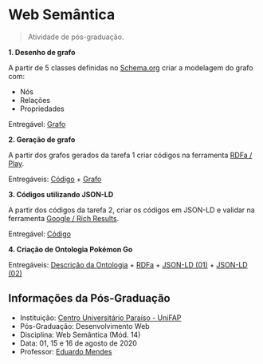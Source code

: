 # Web Semântica

> Atividade de pós-graduação.

**1. Desenho de grafo**

A partir de 5 classes definidas no [Schema.org](https://schema.org/) criar a modelagem do grafo com:
- Nós
- Relações
- Propriedades

Entregável: [Grafo](https://github.com/josmadelmodavi/web-semantica-pos-fap/blob/master/questao-1-grafo.jpg)

**2. Geração de grafo**

A partir dos grafos gerados da tarefa 1 criar códigos na ferramenta [RDFa / Play](http://rdfa.info/play/).

Entregáveis: [Código](https://github.com/josmadelmodavi/web-semantica-pos-fap/blob/master/questao-2-RDFa.html) + [Grafo](https://github.com/josmadelmodavi/web-semantica-pos-fap/blob/master/questao-2-grafo.jpg)

**3. Códigos utilizando JSON-LD**

A partir dos códigos da tarefa 2, criar os códigos em JSON-LD e validar na ferramenta [Google / Rich Results](https://search.google.com/test/rich-results).

Entregável: [Código](https://github.com/josmadelmodavi/web-semantica-pos-fap/blob/master/questao-3-json-ld(erro).json)

**4. Criação de Ontologia Pokémon Go**

Entregáveis: [Descrição da Ontologia](https://github.com/josmadelmodavi/web-semantica-pos-fap/blob/master/app/Views/home.php) + [RDFa](https://github.com/josmadelmodavi/web-semantica-pos-fap/blob/master/app/Views/rdfa.php) + [JSON-LD (01)](https://github.com/josmadelmodavi/web-semantica-pos-fap/blob/master/app/Views/json-ld-01.php) + [JSON-LD (02)](https://github.com/josmadelmodavi/web-semantica-pos-fap/blob/master/app/Views/json-ld-02.php)

## Informações da Pós-Graduação

- Instituição: [Centro Universitário Paraíso - UniFAP](https://www.fapce.edu.br)
- Pós-Graduação: Desenvolvimento Web
- Disciplina: Web Semântica (Mód. 14)
- Data: 01, 15 e 16 de agosto de 2020
- Professor: [Eduardo Mendes](https://github.com/dudumendes)